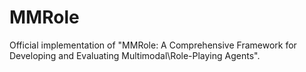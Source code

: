 # MMRole
Official implementation of "MMRole: A Comprehensive Framework for Developing and Evaluating Multimodal\\Role-Playing Agents".
